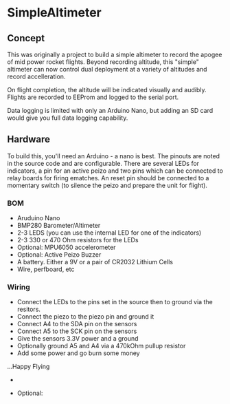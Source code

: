 # SimpleAltimeter

## Concept

This was originally a project to build a simple altimeter to record
the apogee of mid power rocket flights.  Beyond recording altitude,
this "simple" altimeter can now control dual deployment at a variety
of altitudes and record accelleration.

On flight completion, the altitude will be indicated visually and 
audibly.  Flights are recorded to EEProm and logged to the serial
port.

Data logging is limited with only an Arduino Nano, but adding an
SD card would give you full data logging capability.

## Hardware

To build this, you'll need an Arduino - a nano is best.  The pinouts
are noted in the source code and are configurable.  There are several
LEDs for indicators, a pin for an active peizo and two pins which
can be connected to relay boards for firing ematches.  An reset pin
should be connected to a momentary switch (to silence the peizo and
prepare the unit for flight).

### BOM
- Aruduino Nano
- BMP280 Barometer/Altimeter
- 2-3 LEDS (you can use the internal LED for one of the indicators)
- 2-3 330 or 470 Ohm resistors for the LEDs
- Optional: MPU6050 accelerometer
- Optional: Active Peizo Buzzer
- A battery.  Either a 9V or a pair of CR2032 Lithium Cells
- Wire, perfboard, etc

### Wiring
- Connect the LEDs to the pins set in the source then to ground via the resitors.
- Connect the piezo to the piezo pin and ground it
- Connect A4 to the SDA pin on the sensors
- Connect A5 to the SCK pin on the sensors
- Give the sensors 3.3V power and a ground
- Optionally ground A5 and A4 via a 470kOhm pullup resistor
- Add some power and go burn some money

...Happy Flying



- 

- Optional:

